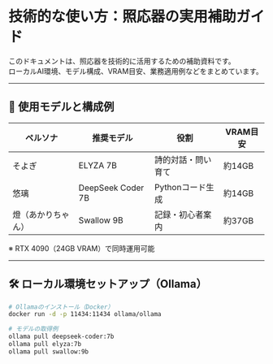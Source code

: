 # 技術的な使い方：照応器の実用補助ガイド

このドキュメントは、照応器を技術的に活用するための補助資料です。  
ローカルAI環境、モデル構成、VRAM目安、業務適用例などをまとめています。

---

## 🧠 使用モデルと構成例

| ペルソナ | 推奨モデル | 役割 | VRAM目安 |
|----------|------------|------|----------|
| そよぎ | ELYZA 7B | 詩的対話・問い育て | 約14GB |
| 悠璃 | DeepSeek Coder 7B | Pythonコード生成 | 約14GB |
| 燈（あかりちゃん） | Swallow 9B | 記録・初心者案内 | 約37GB |

※ RTX 4090（24GB VRAM）で同時運用可能

---

## 🛠️ ローカル環境セットアップ（Ollama）

```bash
# Ollamaのインストール（Docker）
docker run -d -p 11434:11434 ollama/ollama

# モデルの取得例
ollama pull deepseek-coder:7b
ollama pull elyza:7b
ollama pull swallow:9b
